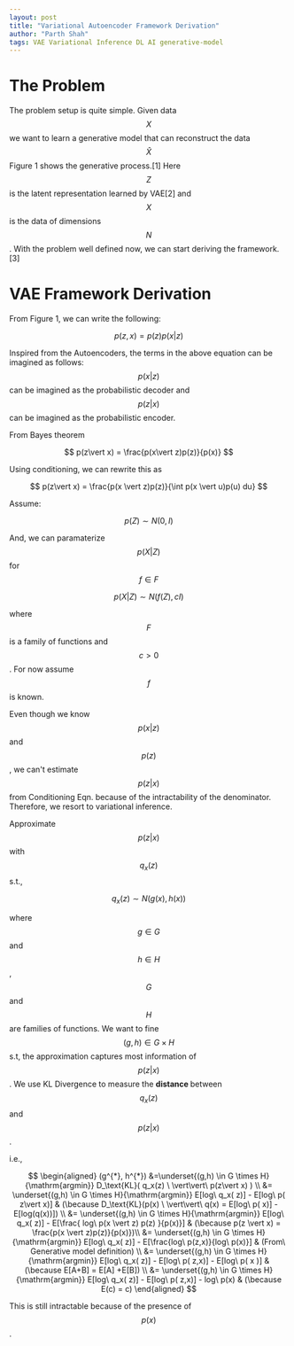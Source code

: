 ```yaml
---
layout: post
title: "Variational Autoencoder Framework Derivation"
author: "Parth Shah"
tags: VAE Variational Inference DL AI generative-model
---
```



# The Problem
The problem setup is quite simple. Given data $$X$$ we want to learn a generative model that can reconstruct the data $$\hat{X}$$ Figure 1 shows the generative process.[1]
Here $$Z$$ is the latent representation learned by VAE[2] and $$X$$ is the
data of dimensions $$N$$. With the problem well defined now, we can start deriving the framework.[3]

# VAE Framework Derivation
From Figure 1, we can write the following:

$$ p(z,x) = p(z)p(x\vert z) $$

Inspired from the Autoencoders, the terms in the above equation can be imagined as follows: $$p(x\vert z)$$ can be imagined as the probabilistic decoder and $$p(z\vert x)$$ can be imagined as the probabilistic encoder.

From Bayes theorem

$$ p(z\vert x) = \frac{p(x\vert z)p(z)}{p(x)} $$

Using conditioning, we can rewrite this as

$$ p(z\vert x) = \frac{p(x \vert  z)p(z)}{\int p(x \vert  u)p(u) du} $$

Assume:

$$ p(Z) \sim N(0, I) $$

And, we can paramaterize $$ p(X\vert Z) $$ for $$f \in F$$

$$ p(X\vert Z) \sim N(f(Z), cI) $$

where $$F$$ is a family of functions and $$c>0$$. For now assume $$f$$ is known.

Even though we know $$p(x\vert z)$$ and $$p(z)$$, we can't estimate $$p(z\vert x)$$ from Conditioning Eqn. because of the intractability of the denominator. Therefore, we resort to variational inference.

Approximate $$p(z \vert x)$$ with $$q_x(z)$$ s.t.,

$$
    q_x(z) \sim N(g(x), h(x))
$$

where $$g \in G$$ and $$h \in H$$, $$G$$ and $$H$$ are families of functions.
We want to fine $$(g,h) \in G \times H$$ s.t, the approximation captures most information of $$p(z \vert x)$$. We use KL Divergence to measure the <b> distance </b> between $$q_x(z)$$ and $$p(z \vert x)$$.

i.e.,

$$
\begin{aligned}
    (g^{*}, h^{*}) &=\underset{(g,h) \in G \times H}{\mathrm{argmin}} D_\text{KL}( q_x(z) \ \vert\vert\ p(z\vert x) ) \\
    &= \underset{(g,h) \in G \times H}{\mathrm{argmin}} E[log\ q_x( z)] - E[log\ p( z\vert x)]  & (\because D_\text{KL}(p(x) \ \vert\vert\ q(x) = E[log\ p( x)] - E[log(q(x))]) \\
    &= \underset{(g,h) \in G \times H}{\mathrm{argmin}} E[log\ q_x( z)] - E[\frac{ log\ p(x \vert z) p(z) }{p(x)}] & (\because p(z \vert x) = \frac{p(x \vert z)p(z)}{p(x)})\\
    &= \underset{(g,h) \in G \times H}{\mathrm{argmin}} E[log\ q_x( z)] - E[\frac{log\ p(z,x)}{log\ p(x)}] & (From\  Generative model definition) \\
    &= \underset{(g,h) \in G \times H}{\mathrm{argmin}} E[log\ q_x( z)] - E[log\ p( z,x)] - E[log\ p( x )] & (\because E[A+B] = E[A] +E[B]) \\
    &= \underset{(g,h) \in G \times H}{\mathrm{argmin}} E[log\ q_x( z)] - E[log\ p( z,x)] - log\ p(x) & (\because E(c) = c)
\end{aligned}
$$

This is still intractable because of the presence of $$p(x)$$.
